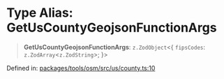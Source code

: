 # Type Alias: GetUsCountyGeojsonFunctionArgs

> **GetUsCountyGeojsonFunctionArgs**: `z.ZodObject`\<\{ `fipsCodes`: `z.ZodArray`\<`z.ZodString`\>; \}\>

Defined in: [packages/tools/osm/src/us/county.ts:10](https://github.com/GeoDaCenter/openassistant/blob/0a6a7e7306d75a25dc968b3117f04cb7bd613bec/packages/tools/osm/src/us/county.ts#L10)
